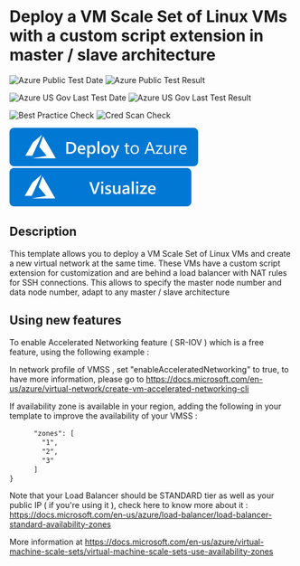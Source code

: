 # Deploy a VM Scale Set of Linux VMs with a custom script extension in master / slave architecture

![Azure Public Test Date](https://azurequickstartsservice.blob.core.windows.net/badges/201-vmss-master-slave-customscript/PublicLastTestDate.svg)
![Azure Public Test Result](https://azurequickstartsservice.blob.core.windows.net/badges/201-vmss-master-slave-customscript/PublicDeployment.svg)

![Azure US Gov Last Test Date](https://azurequickstartsservice.blob.core.windows.net/badges/201-vmss-master-slave-customscript/FairfaxLastTestDate.svg)
![Azure US Gov Last Test Result](https://azurequickstartsservice.blob.core.windows.net/badges/201-vmss-master-slave-customscript/FairfaxDeployment.svg)

![Best Practice Check](https://azurequickstartsservice.blob.core.windows.net/badges/201-vmss-master-slave-customscript/BestPracticeResult.svg)
![Cred Scan Check](https://azurequickstartsservice.blob.core.windows.net/badges/201-vmss-master-slave-customscript/CredScanResult.svg)

[![Deploy To Azure](https://raw.githubusercontent.com/Azure/azure-quickstart-templates/master/1-CONTRIBUTION-GUIDE/images/deploytoazure.svg?sanitize=true)](https://portal.azure.com/#create/Microsoft.Template/uri/https%3A%2F%2Fraw.githubusercontent.com%2FAzure%2Fazure-quickstart-templates%2Fmaster%2F201-vmss-master-slave-customscript%2Fazuredeploy.json)
[![Visualize](https://raw.githubusercontent.com/Azure/azure-quickstart-templates/master/1-CONTRIBUTION-GUIDE/images/visualizebutton.svg?sanitize=true)](http://armviz.io/#/?load=https%3A%2F%2Fraw.githubusercontent.com%2FAzure%2Fazure-quickstart-templates%2Fmaster%2F201-vmss-master-slave-customscript%2Fazuredeploy.json)

## Description
This template allows you to deploy a VM Scale Set of Linux VMs and create a new virtual network at the same time. These VMs have a custom script extension for customization and are behind a load balancer with NAT rules for SSH connections. This allows to specify the master node number and data node number, adapt to any master / slave architecture

## Using new features 

To enable Accelerated Networking feature ( SR-IOV ) which is a free feature, using the following example : 

In network profile of VMSS , set "enableAcceleratedNetworking" to true, to have more information, please go to https://docs.microsoft.com/en-us/azure/virtual-network/create-vm-accelerated-networking-cli

If availability zone is available in your region,  adding the following in your template to improve the availability of your VMSS :
```
      "zones": [
        "1",
        "2",
        "3"
      ]
}

```

Note that your Load Balancer should be STANDARD tier as well as your public IP ( if you're using it ), check here to know more about it : https://docs.microsoft.com/en-us/azure/load-balancer/load-balancer-standard-availability-zones

More information at https://docs.microsoft.com/en-us/azure/virtual-machine-scale-sets/virtual-machine-scale-sets-use-availability-zones


